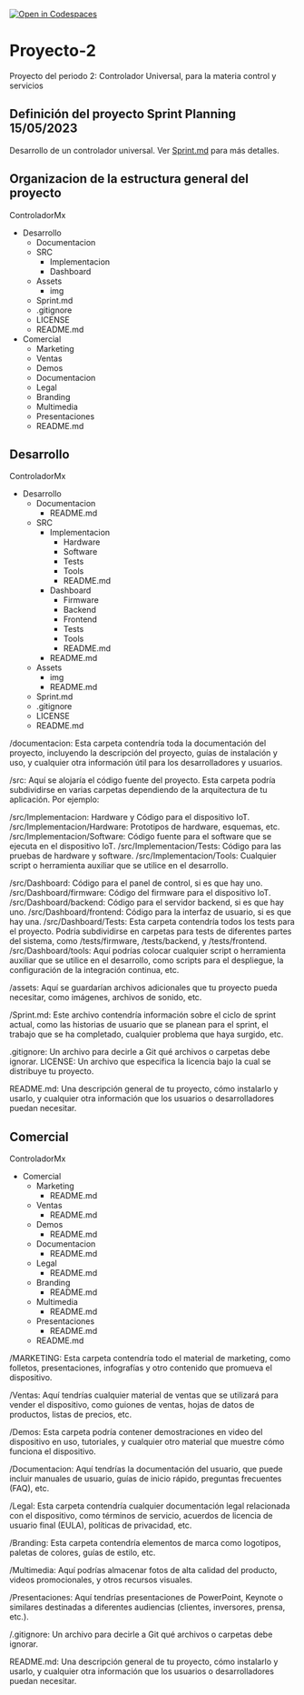 [![Open in Codespaces](https://classroom.github.com/assets/launch-codespace-7f7980b617ed060a017424585567c406b6ee15c891e84e1186181d67ecf80aa0.svg)](https://classroom.github.com/open-in-codespaces?assignment_repo_id=11289764)
# Proyecto-2
Proyecto del periodo 2: Controlador Universal, para la materia control y servicios  

## Definición del proyecto Sprint Planning 15/05/2023

Desarrollo de un controlador universal. Ver [Sprint.md](ControladorMx/Desarrollo/Sprint.md) para más detalles.
## Organizacion de la estructura general del proyecto

ControladorMx
- Desarrollo
    - Documentacion  
    - SRC  
        - Implementacion  
        - Dashboard  
    - Assets  
        - img  
    - Sprint.md  
    - .gitignore  
    - LICENSE  
    - README.md         
- Comercial
    - Marketing  
    - Ventas
    - Demos
    - Documentacion
    - Legal
    - Branding
    - Multimedia
    - Presentaciones
    - README.md  
  
  
## Desarrollo
ControladorMx
- Desarrollo
    - Documentacion
        - README.md
    - SRC
        - Implementacion
            - Hardware
            - Software
            - Tests
            - Tools
            - README.md
        - Dashboard
            - Firmware
            - Backend
            - Frontend
            - Tests
            - Tools
            - README.md
        - README.md
    - Assets
        - img
        - README.md
    - Sprint.md
    - .gitignore
    - LICENSE
    - README.md

/documentacion: Esta carpeta contendría toda la documentación del proyecto, incluyendo la descripción del proyecto, guías de instalación y uso, y cualquier otra información útil para los desarrolladores y usuarios.

/src: Aquí se alojaría el código fuente del proyecto. Esta carpeta podría subdividirse en varias carpetas dependiendo de la arquitectura de tu aplicación. Por ejemplo:

/src/Implementacion: Hardware y Código para el dispositivo IoT. 
/src/Implementacion/Hardware: Prototipos de hardware, esquemas, etc.
/src/Implementacion/Software: Código fuente para el software que se ejecuta en el dispositivo IoT.
/src/Implementacion/Tests: Código para las pruebas de hardware y software.
/src/Implementacion/Tools: Cualquier script o herramienta auxiliar que se utilice en el desarrollo. 

/src/Dashboard: Código para el panel de control, si es que hay uno.
/src/Dashboard/firmware: Código del firmware para el dispositivo IoT.
/src/Dashboard/backend: Código para el servidor backend, si es que hay uno.
/src/Dashboard/frontend: Código para la interfaz de usuario, si es que hay una.
/src/Dashboard/Tests: Esta carpeta contendría todos los tests para el proyecto. Podría subdividirse en carpetas para tests de diferentes partes del sistema, como /tests/firmware, /tests/backend, y /tests/frontend.
/src/Dashboard/tools: Aquí podrías colocar cualquier script o herramienta auxiliar que se utilice en el desarrollo, como scripts para el despliegue, la configuración de la integración continua, etc.

/assets: Aquí se guardarían archivos adicionales que tu proyecto pueda necesitar, como imágenes, archivos de sonido, etc.

/Sprint.md: Este archivo contendría información sobre el ciclo de sprint actual, como las historias de usuario que se planean para el sprint, el trabajo que se ha completado, cualquier problema que haya surgido, etc.

.gitignore: Un archivo para decirle a Git qué archivos o carpetas debe ignorar.
LICENSE: Un archivo que especifica la licencia bajo la cual se distribuye tu proyecto.

README.md: Una descripción general de tu proyecto, cómo instalarlo y usarlo, y cualquier otra información que los usuarios o desarrolladores puedan necesitar.  


## Comercial
ControladorMx
- Comercial
    - Marketing
        - README.md     
    - Ventas
        - README.md
    - Demos
        - README.md
    - Documentacion
        - README.md
    - Legal
        - README.md 
    - Branding
        - README.md
    - Multimedia
        - README.md
    - Presentaciones
        - README.md
    - README.md

/MARKETING: Esta carpeta contendría todo el material de marketing, como folletos, presentaciones, infografías y otro contenido que promueva el dispositivo.

/Ventas: Aquí tendrías cualquier material de ventas que se utilizará para vender el dispositivo, como guiones de ventas, hojas de datos de productos, listas de precios, etc.

/Demos: Esta carpeta podría contener demostraciones en video del dispositivo en uso, tutoriales, y cualquier otro material que muestre cómo funciona el dispositivo.

/Documentacion: Aquí tendrías la documentación del usuario, que puede incluir manuales de usuario, guías de inicio rápido, preguntas frecuentes (FAQ), etc.

/Legal: Esta carpeta contendría cualquier documentación legal relacionada con el dispositivo, como términos de servicio, acuerdos de licencia de usuario final (EULA), políticas de privacidad, etc.

/Branding: Esta carpeta contendría elementos de marca como logotipos, paletas de colores, guías de estilo, etc.

/Multimedia: Aquí podrías almacenar fotos de alta calidad del producto, videos promocionales, y otros recursos visuales.

/Presentaciones: Aquí tendrías presentaciones de PowerPoint, Keynote o similares destinadas a diferentes audiencias (clientes, inversores, prensa, etc.).

/.gitignore: Un archivo para decirle a Git qué archivos o carpetas debe ignorar.

README.md: Una descripción general de tu proyecto, cómo instalarlo y usarlo, y cualquier otra información que los usuarios o desarrolladores puedan necesitar.


